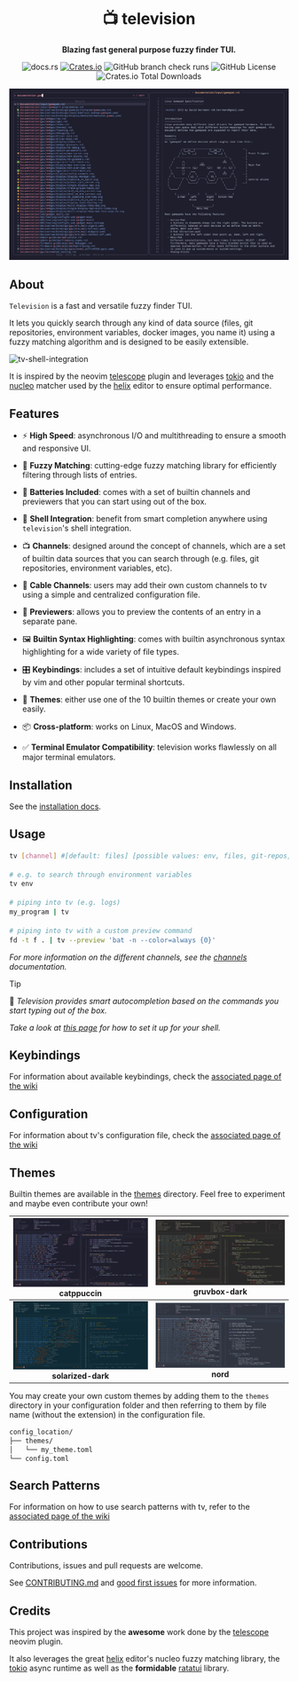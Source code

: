 <div align="center">

# 📺  television
**Blazing fast general purpose fuzzy finder TUI.**

![docs.rs](https://img.shields.io/docsrs/television-channels)
[![Crates.io](https://img.shields.io/crates/v/television.svg)](https://crates.io/crates/television)
![GitHub branch check runs](https://img.shields.io/github/check-runs/alexpasmantier/television/main)
![GitHub License](https://img.shields.io/github/license/alexpasmantier/television)
![Crates.io Total Downloads](https://img.shields.io/crates/d/television)

![tv on the linux codebase](./assets/tv-linux-gamepad.png "tv running on the linux codebase")

</div>

## About
`Television` is a fast and versatile fuzzy finder TUI.

It lets you quickly search through any kind of data source (files, git repositories, environment variables, docker
images, you name it) using a fuzzy matching algorithm and is designed to be easily extensible.

![tv-shell-integration](https://github.com/user-attachments/assets/d11c4d3c-2f1f-457c-9a0f-a56aebfefddd)


It is inspired by the neovim [telescope](https://github.com/nvim-telescope/telescope.nvim) plugin and leverages [tokio](https://github.com/tokio-rs/tokio) and the [nucleo](https://github.com/helix-editor/nucleo) matcher used by the [helix](https://github.com/helix-editor/helix) editor to ensure optimal performance.


## Features
- ⚡️ **High Speed**: asynchronous I/O and multithreading to ensure a smooth and responsive UI.

- 🧠 **Fuzzy Matching**: cutting-edge fuzzy matching library for efficiently filtering through lists of entries.

- 🔋 **Batteries Included**: comes with a set of builtin channels and previewers that you can start using out of the box.

- 🐚 **Shell Integration**: benefit from smart completion anywhere using `television`'s shell integration.

- 📺 **Channels**: designed around the concept of channels, which are a set of builtin data sources that you can search through (e.g. files, git repositories, environment variables, etc).

- 📡 **Cable Channels**: users may add their own custom channels to tv using a simple and centralized configuration file.

- 📜 **Previewers**: allows you to preview the contents of an entry in a separate pane.

- 🖼️ **Builtin Syntax Highlighting**: comes with builtin asynchronous syntax highlighting for a wide variety of file types.

- 🎛️ **Keybindings**: includes a set of intuitive default keybindings inspired by vim and other popular terminal shortcuts.

- 🌈 **Themes**: either use one of the 10 builtin themes or create your own easily.

- 📦 **Cross-platform**: works on Linux, MacOS and Windows.

- ✅ **Terminal Emulator Compatibility**: television works flawlessly on all major terminal emulators.


## Installation
See the [installation docs](https://github.com/alexpasmantier/television/wiki/Installation).


## Usage
```bash
tv [channel] #[default: files] [possible values: env, files, git-repos, text, alias]

# e.g. to search through environment variables
tv env

# piping into tv (e.g. logs)
my_program | tv

# piping into tv with a custom preview command
fd -t f . | tv --preview 'bat -n --color=always {0}'

```
*For more information on the different channels, see the [channels](./docs/channels.md) documentation.*

> [!TIP] 
> 🐚 *Television provides smart autocompletion based on the commands you start typing out of the box.*
> 
> *Take a look at [this page](https://github.com/alexpasmantier/television/wiki/Shell-Autocompletion) for how to set it up for your shell.*



## Keybindings

For information about available keybindings, check the [associated page of the wiki](https://github.com/alexpasmantier/television/wiki/Keybindings)


## Configuration

For information about tv's configuration file, check the [associated page of the wiki](https://github.com/alexpasmantier/television/wiki/Configuration-file)

## Themes
Builtin themes are available in the [themes](./themes) directory. Feel free to experiment and maybe even contribute your own!

| ![catppuccin](./assets/catppuccin.png "catppuccin") catppuccin | ![gruvbox](./assets/gruvbox.png "gruvbox") gruvbox-dark |
|:--:|:--:|
| ![solarized-dark](./assets/solarized-dark.png "gruvbox-light") **solarized-dark** | ![nord](./assets/nord.png "nord") **nord** |

You may create your own custom themes by adding them to the `themes` directory in your configuration folder and then referring to them by file name (without the extension) in the configuration file.
```
config_location/
├── themes/
│   └── my_theme.toml
└── config.toml
```

## Search Patterns
For information on how to use search patterns with tv, refer to the [associated page of the wiki](https://github.com/alexpasmantier/television/wiki/Search-patterns)

## Contributions

Contributions, issues and pull requests are welcome.

See [CONTRIBUTING.md](CONTRIBUTING.md) and [good first issues](https://github.com/alexpasmantier/television/issues?q=is%3Aopen+is%3Aissue+label%3A%22good+first+issue%22) for more information.

## Credits
This project was inspired by the **awesome** work done by the [telescope](https://github.com/nvim-telescope/telescope.nvim) neovim plugin.

It also leverages the great [helix](https://github.com/helix-editor/helix) editor's nucleo fuzzy matching library, the [tokio](https://github.com/tokio-rs/tokio) async runtime as well as the **formidable** [ratatui](https://github.com/ratatui/ratatui) library.
